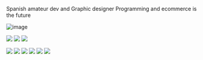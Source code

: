 Spanish amateur dev and Graphic designer              Programming and ecommerce is the future

![image]({(https://img.shields.io/badge/Lua-2C2D72?style=for-the-badge&logo=lua&logoColor=white)})



<img src="(https://img.shields.io/badge/Lua-2C2D72?style=for-the-badge&logo=lua&logoColor=white)" />
<img src="[{BadgeURLHere}](https://img.shields.io/badge/Python-FFD43B?style=for-the-badge&logo=python&logoColor=blue
)" />
<img src="[{BadgeURLHere}](https://img.shields.io/badge/Python-FFD43B?style=for-the-badge&logo=python&logoColor=blue)" />

<img src="[{BadgeURLHere}](https://img.shields.io/badge/HTML5-E34F26?style=for-the-badge&logo=html5&logoColor=white
)" />
<img src="[{BadgeURLHere}](https://img.shields.io/badge/Binance-FCD535?style=for-the-badge&logo=binance&logoColor=000
)" />
<img src="[{BadgeURLHere}](https://img.shields.io/badge/MySQL-005C84?style=for-the-badge&logo=mysql&logoColor=white
)" />
<img src="[{BadgeURLHere}](https://img.shields.io/badge/Adobe%20Photoshop-31A8FF?style=for-the-badge&logo=Adobe%20Photoshop&logoColor=black
)" />
<img src="[{BadgeURLHere}](https://img.shields.io/badge/Adobe%20Premiere%20Pro-9999FF?style=for-the-badge&logo=Adobe%20Premiere%20Pro&logoColor=white
)" />
<img src="[{BadgeURLHere}](https://img.shields.io/badge/Adobe%20after%20affects-CF96FD?style=for-the-badge&logo=Adobe%20after%20effects&logoColor=393665
)" />

